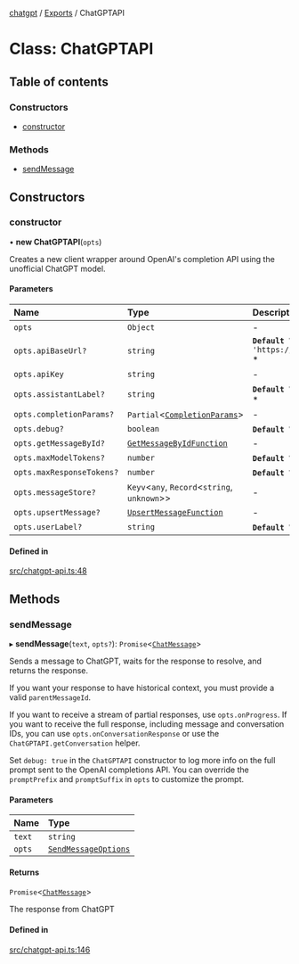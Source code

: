 [chatgpt](../readme.md) / [Exports](../modules.md) / ChatGPTAPI

# Class: ChatGPTAPI

## Table of contents

### Constructors

- [constructor](ChatGPTAPI.md#constructor)

### Methods

- [sendMessage](ChatGPTAPI.md#sendmessage)

## Constructors

### constructor

• **new ChatGPTAPI**(`opts`)

Creates a new client wrapper around OpenAI's completion API using the
unofficial ChatGPT model.

#### Parameters

| Name | Type | Description |
| :------ | :------ | :------ |
| `opts` | `Object` | - |
| `opts.apiBaseUrl?` | `string` | **`Default Value`** `'https://api.openai.com'` * |
| `opts.apiKey` | `string` | - |
| `opts.assistantLabel?` | `string` | **`Default Value`** `'ChatGPT'` * |
| `opts.completionParams?` | `Partial`<[`CompletionParams`](../modules/openai.md#completionparams)\> | - |
| `opts.debug?` | `boolean` | **`Default Value`** `false` * |
| `opts.getMessageById?` | [`GetMessageByIdFunction`](../modules.md#getmessagebyidfunction) | - |
| `opts.maxModelTokens?` | `number` | **`Default Value`** `4096` * |
| `opts.maxResponseTokens?` | `number` | **`Default Value`** `1000` * |
| `opts.messageStore?` | `Keyv`<`any`, `Record`<`string`, `unknown`\>\> | - |
| `opts.upsertMessage?` | [`UpsertMessageFunction`](../modules.md#upsertmessagefunction) | - |
| `opts.userLabel?` | `string` | **`Default Value`** `'User'` * |

#### Defined in

[src/chatgpt-api.ts:48](https://github.com/transitive-bullshit/chatgpt-api/blob/aefae23/src/chatgpt-api.ts#L48)

## Methods

### sendMessage

▸ **sendMessage**(`text`, `opts?`): `Promise`<[`ChatMessage`](../interfaces/ChatMessage.md)\>

Sends a message to ChatGPT, waits for the response to resolve, and returns
the response.

If you want your response to have historical context, you must provide a valid `parentMessageId`.

If you want to receive a stream of partial responses, use `opts.onProgress`.
If you want to receive the full response, including message and conversation IDs,
you can use `opts.onConversationResponse` or use the `ChatGPTAPI.getConversation`
helper.

Set `debug: true` in the `ChatGPTAPI` constructor to log more info on the full prompt sent to the OpenAI completions API. You can override the `promptPrefix` and `promptSuffix` in `opts` to customize the prompt.

#### Parameters

| Name | Type |
| :------ | :------ |
| `text` | `string` |
| `opts` | [`SendMessageOptions`](../modules.md#sendmessageoptions) |

#### Returns

`Promise`<[`ChatMessage`](../interfaces/ChatMessage.md)\>

The response from ChatGPT

#### Defined in

[src/chatgpt-api.ts:146](https://github.com/transitive-bullshit/chatgpt-api/blob/aefae23/src/chatgpt-api.ts#L146)
